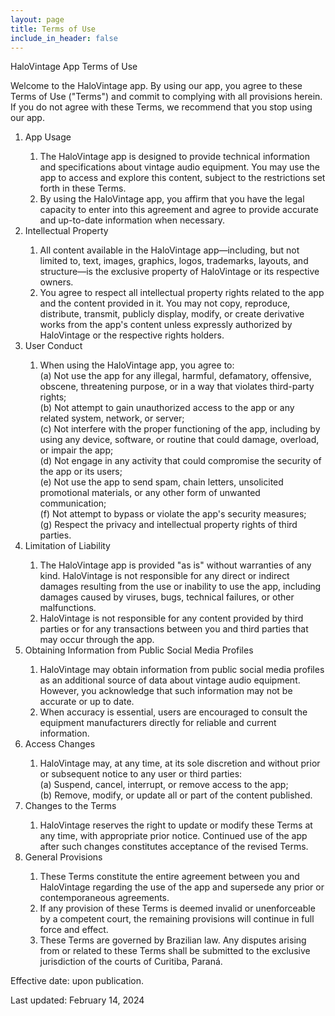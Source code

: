 ```yaml
---
layout: page
title: Terms of Use
include_in_header: false
---
```


HaloVintage App Terms of Use

Welcome to the HaloVintage app. By using our app, you agree to these Terms of Use ("Terms") and commit to complying with all provisions herein. If you do not agree with these Terms, we recommend that you stop using our app.

<ol>
<li>App Usage</li>
    <ol>
        <li>The HaloVintage app is designed to provide technical information and specifications about vintage audio equipment. You may use the app to access and explore this content, subject to the restrictions set forth in these Terms.</li>
        <li>By using the HaloVintage app, you affirm that you have the legal capacity to enter into this agreement and agree to provide accurate and up-to-date information when necessary.</li>
    </ol>

<li>Intellectual Property</li>
    <ol>
        <li>All content available in the HaloVintage app—including, but not limited to, text, images, graphics, logos, trademarks, layouts, and structure—is the exclusive property of HaloVintage or its respective owners.</li>
        <li>You agree to respect all intellectual property rights related to the app and the content provided in it. You may not copy, reproduce, distribute, transmit, publicly display, modify, or create derivative works from the app's content unless expressly authorized by HaloVintage or the respective rights holders.</li>
    </ol>

<li>User Conduct</li>
    <ol>
        <li>When using the HaloVintage app, you agree to:
            <br>(a) Not use the app for any illegal, harmful, defamatory, offensive, obscene, threatening purpose, or in a way that violates third-party rights;
            <br>(b) Not attempt to gain unauthorized access to the app or any related system, network, or server;
            <br>(c) Not interfere with the proper functioning of the app, including by using any device, software, or routine that could damage, overload, or impair the app;
            <br>(d) Not engage in any activity that could compromise the security of the app or its users;
            <br>(e) Not use the app to send spam, chain letters, unsolicited promotional materials, or any other form of unwanted communication;
            <br>(f) Not attempt to bypass or violate the app's security measures;
            <br>(g) Respect the privacy and intellectual property rights of third parties.
        </li>
    </ol>

<li>Limitation of Liability</li>
    <ol>
        <li>The HaloVintage app is provided "as is" without warranties of any kind. HaloVintage is not responsible for any direct or indirect damages resulting from the use or inability to use the app, including damages caused by viruses, bugs, technical failures, or other malfunctions.</li>
        <li>HaloVintage is not responsible for any content provided by third parties or for any transactions between you and third parties that may occur through the app.</li>
    </ol>

<li>Obtaining Information from Public Social Media Profiles</li>
    <ol>
        <li>HaloVintage may obtain information from public social media profiles as an additional source of data about vintage audio equipment. However, you acknowledge that such information may not be accurate or up to date.</li>
        <li>When accuracy is essential, users are encouraged to consult the equipment manufacturers directly for reliable and current information.</li>
    </ol>

<li>Access Changes</li>
    <ol>
        <li>HaloVintage may, at any time, at its sole discretion and without prior or subsequent notice to any user or third parties:
        <br>(a) Suspend, cancel, interrupt, or remove access to the app;
        <br>(b) Remove, modify, or update all or part of the content published.</li>
    </ol>

<li>Changes to the Terms</li>
    <ol>
        <li>HaloVintage reserves the right to update or modify these Terms at any time, with appropriate prior notice. Continued use of the app after such changes constitutes acceptance of the revised Terms.</li>
    </ol>

<li>General Provisions</li>
    <ol>
        <li>These Terms constitute the entire agreement between you and HaloVintage regarding the use of the app and supersede any prior or contemporaneous agreements.</li>
        <li>If any provision of these Terms is deemed invalid or unenforceable by a competent court, the remaining provisions will continue in full force and effect.</li>
        <li>These Terms are governed by Brazilian law. Any disputes arising from or related to these Terms shall be submitted to the exclusive jurisdiction of the courts of Curitiba, Paraná.</li>
    </ol>
</ol>

Effective date: upon publication.

Last updated: February 14, 2024
